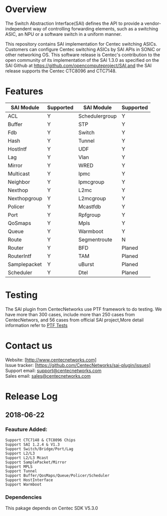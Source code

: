 # Overview
   The Switch Abstraction Interface(SAI) defines the API to provide a vendor-independent way of controlling forwarding elements, such as a switching ASIC, an NPU or a software switch in a uniform manner.

   This repository contains SAI implementation for Centec switching ASICs. Customers can configure Centec switching ASICs by SAI APIs in SONiC or other networking OS. This software release is Centec's contribution to the open community of its implementation of the SAI 1.3.0 as specified on the SAI Github at https://github.com/opencomputeproject/SAI,and the SAI release supports the Centec CTC8096 and CTC7148.

# Features
| SAI Module     | Supported   | SAI Module     | Supported   |
|----------------|-------------|----------------|-------------|
| ACL            |     Y       | Schedulergroup |     Y       |
| Buffer         |     Y       | STP            |     Y       |
| Fdb            |     Y       | Switch         |     Y       |
| Hash           |     Y       | Tunnel         |     Y       |
| HostIntf       |     Y       | UDF            |     Y       |
| Lag            |     Y       | Vlan           |     Y       |
| Mirror         |     Y       | WRED           |     Y       |
| Multicast      |     Y       | Ipmc           |     Y       |
| Neighbor       |     Y       | Ipmcgroup      |     Y       |
| Nexthop        |     Y       | L2mc           |     Y       |
| Nexthopgroup   |     Y       | L2mcgroup      |     Y       |
| Policer        |     Y       | Mcastfdb       |     Y       |
| Port           |     Y       | Rpfgroup       |     Y       |
| QoSmaps        |     Y       | Mpls           |     Y       |
| Queue          |     Y       | Warmboot       |     Y       |
| Route          |     Y       | Segmentroute   |     N       |
| Router         |     Y       | BFD            |     Planed  |
| RouterIntf     |     Y       | TAM            |     Planed  |
| Samplepacket   |     Y       | uBurst         |     Planed  |
| Scheduler      |     Y       | Dtel           |     Planed  |

# Testing
The SAI plugin from CentecNetworks use PTF framework to do testing. We have more than 300 cases, include more than 250 cases from CentecNetwors, and 56 cases from official SAI project,More detail information refer to [PTF Tests](https://github.com/CentecNetworks/sai-plugin/wiki/PTF-Tests)

# Contact us
 Website: [http://www.centecnetworks.com]  
 Issue tracker: [https://github.com/CentecNetworks/sai-plugin/issues]  
 Support email: support@centecnetworks.com      
 Sales email: sales@centecnetworks.com   

# Release Log
## 2018-06-22
### Feauture Added:
    Support CTC7148 & CTC8096 Chips 
    Support SAI 1.2.4 & V1.3           
    Support Switch/Bridge/Port/Lag
    Support L2/L3
    Support L2/L3 Mcast
    Support SamplePacket/Mirror
    Support MPLS
    Support Tunnel
    Support Buffer/QosMaps/Queue/Policer/Scheduler
    Support HostInterface
    Support Warmboot         
### Dependencies
 This pakage depends on Centec SDK V5.3.0

